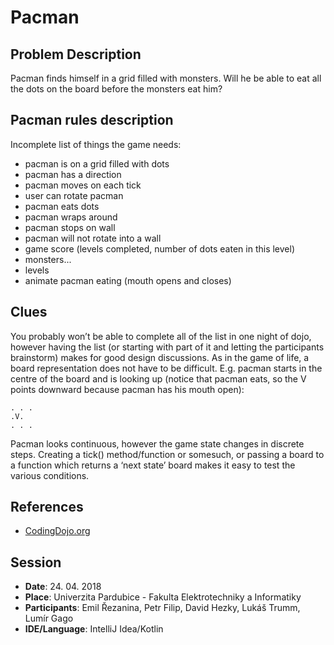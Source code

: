 ﻿# Pacman

## Problem Description
Pacman finds himself in a grid filled with monsters. Will he be able to eat all the dots on the board before the monsters eat him?

## Pacman rules description
Incomplete list of things the game needs:

- pacman is on a grid filled with dots
- pacman has a direction
- pacman moves on each tick
- user can rotate pacman
- pacman eats dots
- pacman wraps around 
- pacman stops on wall
- pacman will not rotate into a wall
- game score (levels completed, number of dots eaten in this level)
- monsters...
- levels
- animate pacman eating (mouth opens and closes)

## Clues
You probably won’t be able to complete all of the list in one night of dojo, however having the list (or starting with part of it and letting the participants brainstorm) makes for good design discussions. As in the game of life, a board representation does not have to be difficult. E.g. pacman starts in the centre of the board and is looking up (notice that pacman eats, so the V points downward because pacman has his mouth open):

```
. . .
.V.
. . .
```

Pacman looks continuous, however the game state changes in discrete steps. Creating a tick() method/function or somesuch, or passing a board to a function which returns a ‘next state’ board makes it easy to test the various conditions.

## References

- [CodingDojo.org](http://codingdojo.org/kata/PacMan/)

## Session

- **Date**: 24. 04. 2018
- **Place**: Univerzita Pardubice - Fakulta Elektrotechniky a Informatiky
- **Participants**: Emil Řezanina, Petr Filip, David Hezky, Lukáš Trumm, Lumír Gago
- **IDE/Language**: IntelliJ Idea/Kotlin